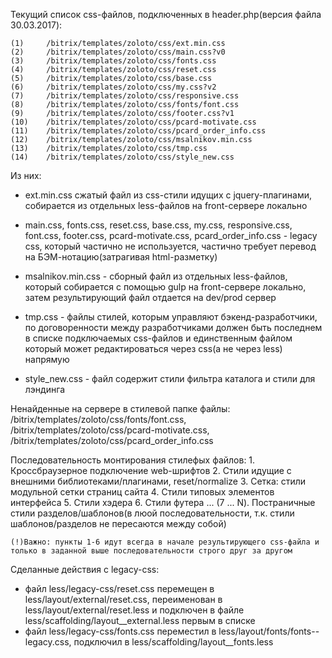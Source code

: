 
Текущий список css-файлов, подключенных в header.php(версия файла 30.03.2017):
```
(1)		/bitrix/templates/zoloto/css/ext.min.css
(2)		/bitrix/templates/zoloto/css/main.css?v0
(3)		/bitrix/templates/zoloto/css/fonts.css
(4)		/bitrix/templates/zoloto/css/reset.css
(5)		/bitrix/templates/zoloto/css/base.css
(6)		/bitrix/templates/zoloto/css/my.css?v2
(7)		/bitrix/templates/zoloto/css/responsive.css
(8)		/bitrix/templates/zoloto/css/fonts/font.css
(9)		/bitrix/templates/zoloto/css/footer.css?v1
(10)	/bitrix/templates/zoloto/css/pcard-motivate.css
(11)	/bitrix/templates/zoloto/css/pcard_order_info.css
(12)	/bitrix/templates/zoloto/css/msalnikov.min.css
(13)	/bitrix/templates/zoloto/css/tmp.css
(14)	/bitrix/templates/zoloto/css/style_new.css
```




Из них:

 - ext.min.css сжатый файл из css-стили идущих с jquery-плагинами, собирается из отдельных less-файлов на front-сервере локально

 - main.css, fonts.css, reset.css, base.css, my.css, responsive.css, font.css, footer.css, pcard-motivate.css, pcard_order_info.css - legacy css, который частично не используется, частично требует перевод на БЭМ-нотацию(затрагивая html-разметку)

 - msalnikov.min.css - сборный файл из отдельных less-файлов, который собирается с помощью gulp на front-сервере локально, затем результирующий файл отдается на dev/prod сервер

 - tmp.css - файлы стилей, которым управляют бэкенд-разработчики, по договоренности между разработчиками должен быть последнем в списке подключаемых css-файлов и единственным файлом который может редактироваться через css(а не через less) напрямую

 - style_new.css - файл содержит стили фильтра каталога и стили для лэндинга




Ненайденные на сервере в стилевой папке файлы:
	/bitrix/templates/zoloto/css/fonts/font.css, 
	/bitrix/templates/zoloto/css/pcard-motivate.css, 
	/bitrix/templates/zoloto/css/pcard_order_info.css



Последовательность монтирования стилефых файлов:
	1. Кроссбраузерное подключение web-шрифтов
	2. Стили идущие с внешними библиотеками/плагинами, reset/normalize
	3. Сетка: стили модульной сетки страниц сайта
	4. Стили типовых элементов интерфейса
	5. Стили хэдера
	6. Стили футера
	...
	(7 ... N). Постраничные стили разделов/шаблонов(в люой последовательности, т.к. стили шаблонов/разделов не пересаются между собой)

	(!)Важно: пункты 1-6 идут всегда в начале результирующего css-файла и только в заданной выше последовательности строго друг за другом


Сделанные действия с legacy-css:
 - файл less/legacy-css/reset.css перемещен в less/layout/external/reset.css, переименован в less/layout/external/reset.less и подключен в файле less/scaffolding/layout__external.less первым в списке
 - файл less/legacy-css/fonts.css переместил в less/layout/fonts/fonts--legacy.css, подключил в less/scaffolding/layout__fonts.less